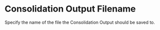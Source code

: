 # Consolidation Output Filename

Specify the name of the file the Consolidation Output should be saved
to.
